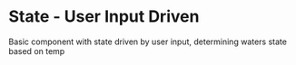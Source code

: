 # State - User Input Driven
Basic component with state driven by user input, determining waters state based on temp